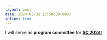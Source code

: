 ```yaml
---
layout: post
date: 2024-03-31 23:50:00-0400
inline: true
---
```


I will serve as <strong>program committee</strong> for <strong><a href="https://sc24.supercomputing.org/">SC 2024</strong>!